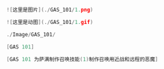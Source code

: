 ```cpp
![这里是图片](./GAS_101/1.png)
```

```cpp
![这里是动图](./GAS_101/1.gif)
```

```cpp
./Image/GAS_101/
```

```cpp
[GAS 101]
```

```cpp
[GAS 101 为萨满制作召唤技能(1)制作召唤用近战和远程的恶魔]
```
